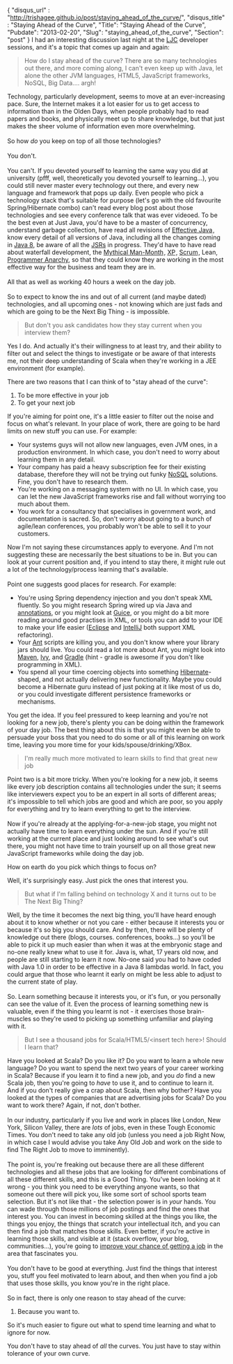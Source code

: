 {
 "disqus_url" : "http://trishagee.github.io/post/staying_ahead_of_the_curve/",
 "disqus_title" : "Staying Ahead of the Curve",
 "Title": "Staying Ahead of the Curve",
 "Pubdate": "2013-02-20",
 "Slug": "staying_ahead_of_the_curve",
 "Section": "post"
}
I had an interesting discussion last night at the <a href="http://www.meetup.com/Londonjavacommunity/">LJC</a> developer sessions, and 
it's a topic that comes up again and again:

> How do I stay ahead of the curve?  There are so many technologies out there, and more coming along, I can't even keep up with Java,
> let alone the other JVM languages, HTML5, JavaScript frameworks, NoSQL, Big Data.... argh!

Technology, particularly development, seems to move at an ever-increasing pace.  Sure, the Internet makes it a lot easier for us to get access 
to information than in the Olden Days, when people probably had to read papers and books, and physically meet up to share knowledge, but that just makes the sheer volume of information even more overwhelming.<br /><br />So how <i>do</i> you keep on top of all those technologies?<br /><br />You don't.<br /><br />You can't.  If you devoted yourself to learning the same way you did at university (pfff, well, theoretically you devoted yourself to learning...), you could still never master every technology out there, and every new language and framework that pops up daily.  Even people who pick a technology stack that's suitable for purpose (let's go with the old favourite Spring/Hibernate combo) can't read every blog post about those technologies and see every conference talk that was ever videoed.  To be the best even at Just Java, you'd have to be a master of concurrency, understand garbage collection, have read all revisions of <a href="http://www.amazon.com/gp/product/0321356683/ref=as_li_tf_tl?ie=UTF8&amp;camp=1789&amp;creative=9325&amp;creativeASIN=0321356683&amp;linkCode=as2&amp;tag=trissramb-20">Effective Java</a><img alt="" border="0" height="1" src="http://www.assoc-amazon.com/e/ir?t=trissramb-20&amp;l=as2&amp;o=1&amp;a=0321356683" style="border: none !important; margin: 0px !important;" width="1" />, know every detail of all versions of Java, including all the changes coming in <a href="http://jdk8.java.net/">Java 8</a>, be aware of all the <a href="http://jcp.org/en/jsr/stage?listBy=jsr">JSRs</a> in progress.  They'd have to have read about waterfall development, the <a href="http://www.amazon.com/gp/product/0201835959/ref=as_li_tf_tl?ie=UTF8&amp;camp=1789&amp;creative=9325&amp;creativeASIN=0201835959&amp;linkCode=as2&amp;tag=trissramb-20">Mythical Man-Month</a><img alt="" border="0" height="1" src="http://www.assoc-amazon.com/e/ir?t=trissramb-20&amp;l=as2&amp;o=1&amp;a=0201835959" style="border: none !important; margin: 0px !important;" width="1" />, <a href="http://www.amazon.com/gp/product/0321278658/ref=as_li_tf_tl?ie=UTF8&amp;camp=1789&amp;creative=9325&amp;creativeASIN=0321278658&amp;linkCode=as2&amp;tag=trissramb-20">XP</a><img alt="" border="0" height="1" src="http://www.assoc-amazon.com/e/ir?t=trissramb-20&amp;l=as2&amp;o=1&amp;a=0321278658" style="border: none !important; margin: 0px !important;" width="1" />, <a href="http://www.amazon.com/gp/product/0130676349/ref=as_li_tf_tl?ie=UTF8&amp;camp=1789&amp;creative=9325&amp;creativeASIN=0130676349&amp;linkCode=as2&amp;tag=trissramb-20">Scrum</a><img alt="" border="0" height="1" src="http://www.assoc-amazon.com/e/ir?t=trissramb-20&amp;l=as2&amp;o=1&amp;a=0130676349" style="border: none !important; margin: 0px !important;" width="1" />, Lean, <a href="http://www.infoq.com/presentations/Leaner-Programmer-Anarchy">Programmer Anarchy</a>, so that they could know they are working in the most effective way for the business and team they are in.<br /><br />All that as well as working 40 hours a week on the day job.<br /><br />So to expect to know the ins and out of all current (and maybe dated) technologies, and all upcoming ones - not knowing which are just fads and which are going to be the Next Big Thing - is impossible.

> But don't you ask candidates how they stay current when you interview them?

Yes I do. And actually it's their willingness to at least try, and their ability to filter out and select the things to investigate or be
aware of that interests me, not their deep understanding of Scala when they're working in a JEE environment (for example).

There are two reasons that I can think of to "stay ahead of the curve":

1. To be more effective in your job
1. To get your next job

If you're aiming for point one, it's a little easier to filter out the noise and focus on what's relevant.  In your place of work, there are going to be hard limits on new stuff you can use.  For example:

- Your systems guys will not allow new languages, even JVM ones, in a production environment.  In which case,
 you don't need to worry about learning them in any detail.
- Your company has paid a heavy subscription fee for their existing database, therefore they will not be trying out funky <a
href="http://mechanitis.blogspot.co.uk/2012/10/nosql-is-stupid-name.html">NoSQL</a> solutions.  Fine, you don't have to research them.
- You're working on a messaging system with no UI.  In which case, you can let the new JavaScript frameworks rise and fall without
worrying too much about them.
- You work for a consultancy that specialises in government work, and documentation is sacred.  So,
don't worry about going to a bunch of agile/lean conferences, you probably won't be able to sell it to your customers.

Now I'm not saying these circumstances apply to everyone.  And I'm not suggesting these are necessarily the best situations to be in.  But you can look at your current position and, if you intend to stay there, it might rule out a lot of the technology/process learning that's available.<br /><br />Point one suggests good places for research.  For example:

- You're using Spring dependency injection and you don't speak XML fluently.  So you might research Spring wired up via Java and <a
href="http://blog.springsource.org/2007/05/14/annotation-driven-dependency-injection-in-spring-21/">annotations</a>, or you might look at
<a href="http://code.google.com/p/google-guice/">Guice</a>, or you might do a bit more reading around good practises in XML, or tools you
can add to your IDE to make your life easier (<a href="http://www.eclipse.org/">Eclipse</a> and
<a href="http://www.jetbrains.com/idea/features/xml_editor.html">IntelliJ</a> both support XML refactoring).
- Your <a href="http://ant.apache.org/">Ant</a> scripts are killing you, and you don't know where your library jars should live.  You
could read a lot more about Ant, you might look into <a href="http://maven.apache.org/">Maven</a>,
<a href="http://ant.apache.org/ivy/">Ivy</a>, and <a href="http://www.gradle.org/">Gradle</a> (hint - gradle is awesome if you don't
like programming in XML).
- You spend all your time coercing objects into something <a href="http://www.hibernate.org/">Hibernate</a>-shaped,
and not actually delivering new functionality.  Maybe you could become a Hibernate guru instead of just poking at it like most of us do,
or you could investigate different persistence frameworks or mechanisms.

You get the idea.  If you feel pressured to keep learning and you're not looking for a new job, there's plenty you can be doing within the framework of your day job.  The best thing about this is that you might even be able to persuade your boss that you need to do some or all of this learning on work time, leaving you more time for your kids/spouse/drinking/XBox.

> I'm really much more motivated to learn skills to find that great new job

Point two is a bit more tricky.  When you're looking for a new job, it seems like every job description contains all technologies under the sun; it seems like interviewers expect you to be an expert in all sorts of different areas; it's impossible to tell which jobs are good and which are poor, so you apply for everything and try to learn everything to get to the interview.<br /><br />Now if you're already at the applying-for-a-new-job stage, you might not actually have time to learn everything under the sun.  And if you're still working at the current place and just looking around to see what's out there, you might not have time to train yourself up on all those great new JavaScript frameworks while doing the day job.

How on earth do you pick which things to focus on?

Well, it's surprisingly easy.  Just pick the ones that interest you.

> But what if I'm falling behind on technology X and it turns out to be The Next Big Thing?

Well, by the time it becomes the next big thing, you'll have heard enough about it to know whether or not you care  - either because it interests you or because it's so big you should care.  And by then, there will be plenty of knowledge out there (blogs, courses. conferences, books...) so you'll be able to pick it up much easier than when it was at the embryonic stage and no-one really knew what to use it for. Java is, what, 17 years old now, and people are still starting to learn it now.  No-one said you had to have coded with Java 1.0 in order to be effective in a Java 8 lambdas world.  In fact, you could argue that those who learnt it early on might be less able to adjust to the current state of play.<br /><br />So.  Learn something because it interests you, or it's fun, or you personally can see the value of it. Even the process of learning something new is valuable, even if the thing you learnt is not - it exercises those brain-muscles so they're used to picking up something unfamiliar and playing with it.

> But I see a thousand jobs for Scala/HTML5/&lt;insert tech here&gt;! Should I learn that?

Have you looked at Scala?  Do you like it?  Do you want to learn a whole new language?  Do you want to spend the next two years of your career working in Scala?  Because if you learn it to find a new job, and you <i>do</i> find a new Scala job, then you're going to <i>have</i> to use it, and to continue to learn it. And if you don't really give a crap about Scala, then why bother?  Have you looked at the types of companies that are advertising jobs for Scala?  Do you want to work there?  Again, if not, don't bother.<br /><br />In our industry, particularly if you live and work in places like London, New York, Silicon Valley, there are <i>lots</i> of jobs, even in these Tough Economic Times.  You don't need to take any old job (unless you need a job Right Now, in which case I would advise you take Any Old Job and work on the side to find The Right Job to move to imminently).<br /><br />The point is, you're freaking out because there are all these different technologies and all these jobs that are looking for different combinations of all these different skills, and this is a Good Thing.  You've been looking at it wrong - you think you need to be everything anyone wants, so that someone out there will pick you, like some sort of school sports team selection.  But it's not like that - the selection power is in <i>your</i> hands.  You can wade through those millions of job postings and find the ones that interest you.  You can invest in becoming skilled at the things you like, the things you enjoy, the things that scratch your intellectual itch, and you can then find a job that matches those skills.  Even better, if you're active in learning those skills, and visible at it (stack overflow, your blog, communities...), you're going to <a href="http://java.dzone.com/articles/ghost-who-codes-how-anonymity">improve your chance of getting a job</a> in the area that fascinates you.<br /><br />You don't have to be good at everything.  Just find the things that interest you, stuff you feel motivated to learn about, and then when you find a job that uses those skills, you know you're in the right place.<br /><br />So in fact, there is only one reason to stay ahead of the curve:

1. Because you want to.

So it's much easier to figure out what to spend time learning and what to ignore for now.

You don't have to stay ahead of _all_ the curves.  You just have to stay within tolerance of your own curve.
